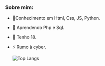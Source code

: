 ### Sobre mim:
- 🌱Conhecimento em Html, Css, JS, Python.
- 🤔 Aprendendo Php e Sql.
- 💬 Tenho 18.
- ⚡ Rumo à cyber.

  ![Top Langs](https://github-readme-stats.vercel.app/api/top-langs/?username=xandast&layout=compact)

